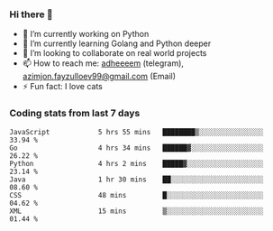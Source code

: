 ### Hi there 👋

<!--
**adheeeem/adheeeem** is a ✨ _special_ ✨ repository because its `README.md` (this file) appears on your GitHub profile.

Here are some ideas to get you started:
-->
- 🔭 I’m currently working on Python
- 🌱 I’m currently learning Golang and Python deeper
- 👯 I’m looking to collaborate on real world projects
- 📫 How to reach me: [adheeeem](https://t.me/adheeeem) (telegram), azimjon.fayzulloev99@gmail.com (Email)
- ⚡ Fun fact: I love cats 


### Coding stats from last 7 days
<!--START_SECTION:waka-->

```text
JavaScript            5 hrs 55 mins   ████████▒░░░░░░░░░░░░░░░░   33.94 %
Go                    4 hrs 34 mins   ██████▓░░░░░░░░░░░░░░░░░░   26.22 %
Python                4 hrs 2 mins    █████▓░░░░░░░░░░░░░░░░░░░   23.14 %
Java                  1 hr 30 mins    ██░░░░░░░░░░░░░░░░░░░░░░░   08.60 %
CSS                   48 mins         █░░░░░░░░░░░░░░░░░░░░░░░░   04.62 %
XML                   15 mins         ▒░░░░░░░░░░░░░░░░░░░░░░░░   01.44 %
```

<!--END_SECTION:waka-->
